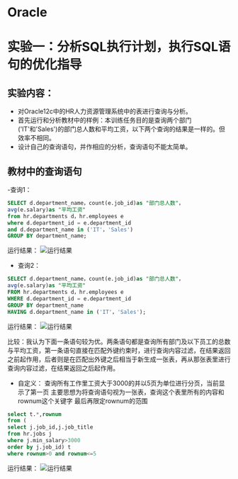 # Oracle
# 实验一：分析SQL执行计划，执行SQL语句的优化指导

## 实验内容：
- 对Oracle12c中的HR人力资源管理系统中的表进行查询与分析。
- 首先运行和分析教材中的样例：本训练任务目的是查询两个部门('IT'和'Sales')的部门总人数和平均工资，以下两个查询的结果是一样的。但效率不相同。
- 设计自己的查询语句，并作相应的分析，查询语句不能太简单。

## 教材中的查询语句

-查询1：

```SQL
SELECT d.department_name，count(e.job_id)as "部门总人数"，
avg(e.salary)as "平均工资"
from hr.departments d，hr.employees e
where d.department_id = e.department_id
and d.department_name in ('IT'，'Sales')
GROUP BY department_name;
```
运行结果：
![运行结果](https://github.com/LYL001/Oracle/blob/master/test1/1.png)



- 查询2：
```SQL
SELECT d.department_name，count(e.job_id)as "部门总人数"，
avg(e.salary)as "平均工资"
FROM hr.departments d，hr.employees e
WHERE d.department_id = e.department_id
GROUP BY department_name
HAVING d.department_name in ('IT'，'Sales');
```
运行结果：
![运行结果](https://github.com/LYL001/Oracle/blob/master/test1/2.png)

比较：我认为下面一条语句较为优。两条语句都是查询所有部门及以下员工的总数与平均工资，第一条语句直接在匹配外键约束时，进行查询内容过滤，在结果返回之前起作用，后者则是在匹配出外键之后相当于新生成一张表，再从那张表里进行查询内容过滤，在结果返回之后起作用。


- 自定义：
查询所有工作里工资大于3000的并以5页为单位进行分页，当前显示了第一页
主要思想为将查询语句视为一张表，查询这个表里所有的内容和rownum这个关键字
最后再限定rownum的范围

```sql
select t.*,rownum 
from (
select j.job_id,j.job_title 
from hr.jobs j 
where j.min_salary>3000 
order by j.job_id) t 
where rownum>0 and rownum<=5
```

运行结果：
![运行结果](https://github.com/LYL001/Oracle/blob/master/test1/3.png)

